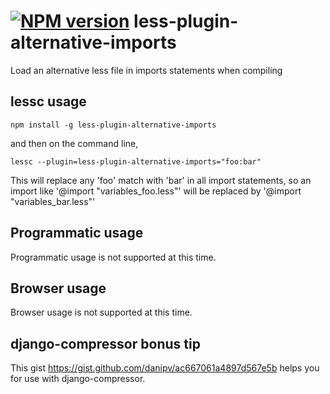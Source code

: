 [![NPM version](https://badge.fury.io/js/less-plugin-alternative-imports.svg)](http://badge.fury.io/js/less-plugin-alternative-imports)
less-plugin-alternative-imports
=======================
Load an alternative less file in imports statements when compiling
## lessc usage
```
npm install -g less-plugin-alternative-imports
```
and then on the command line,
```
lessc --plugin=less-plugin-alternative-imports="foo:bar"
```
This will replace any 'foo' match with 'bar' in all import statements, so an import like '@import "variables_foo.less"' will be replaced by '@import "variables_bar.less"'
## Programmatic usage
Programmatic usage is not supported at this time.
## Browser usage
Browser usage is not supported at this time.
## django-compressor bonus tip
This gist https://gist.github.com/danipv/ac667061a4897d567e5b helps you for use with django-compressor.
